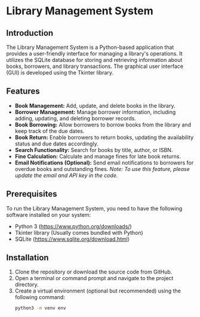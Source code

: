 # Library Management System

## Introduction
The Library Management System is a Python-based application that provides a user-friendly interface for managing a library's operations. It utilizes the SQLite database for storing and retrieving information about books, borrowers, and library transactions. The graphical user interface (GUI) is developed using the Tkinter library.

## Features
- **Book Management:** Add, update, and delete books in the library.
- **Borrower Management:** Manage borrower information, including adding, updating, and deleting borrower records.
- **Book Borrowing:** Allow borrowers to borrow books from the library and keep track of the due dates.
- **Book Return:** Enable borrowers to return books, updating the availability status and due dates accordingly.
- **Search Functionality:** Search for books by title, author, or ISBN.
- **Fine Calculation:** Calculate and manage fines for late book returns.
- **Email Notifications (Optional):** Send email notifications to borrowers for overdue books and outstanding fines. *Note: To use this feature, please update the email and API key in the code.*

## Prerequisites
To run the Library Management System, you need to have the following software installed on your system:
- Python 3 (https://www.python.org/downloads/)
- Tkinter library (Usually comes bundled with Python)
- SQLite (https://www.sqlite.org/download.html)

## Installation
1. Clone the repository or download the source code from GitHub.
2. Open a terminal or command prompt and navigate to the project directory.
3. Create a virtual environment (optional but recommended) using the following command:
   ```bash
   python3 -m venv env
